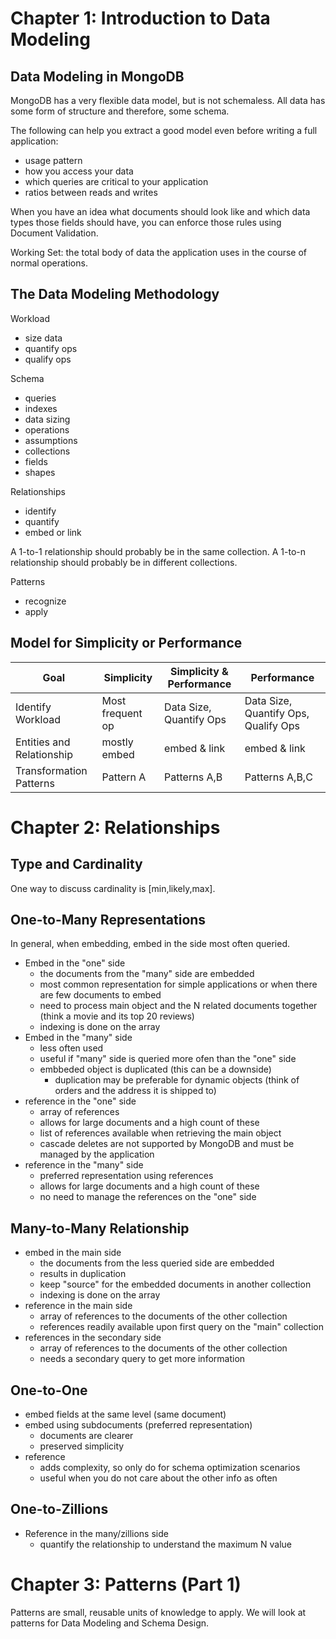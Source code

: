 # Chapter 1: Introduction to Data Modeling
## Data Modeling in MongoDB
MongoDB has a very flexible data model, but is not schemaless.
All data has some form of structure and therefore, some schema.

The following can help you extract a good model even before writing a full application:
- usage pattern
- how you access your data
- which queries are critical to your application
- ratios between reads and writes

When you have an idea what documents should look like and which data types those fields should have, you can enforce those rules using Document Validation.

Working Set: the total body of data the application uses in the course of normal operations.

## The Data Modeling Methodology
Workload
- size data
- quantify ops
- qualify ops

Schema
- queries
- indexes
- data sizing
- operations
- assumptions
- collections
- fields
- shapes

Relationships
- identify
- quantify
- embed or link

A 1-to-1 relationship should probably be in the same collection.
A 1-to-n relationship should probably be in different collections.

Patterns
- recognize
- apply

## Model for Simplicity or Performance
| Goal | Simplicity | Simplicity & Performance | Performance |
| --- | --- | --- | --- |
| Identify Workload | Most frequent op | Data Size, Quantify Ops | Data Size, Quantify Ops, Qualify Ops |
| Entities and Relationship | mostly embed | embed & link | embed & link |
| Transformation Patterns | Pattern A | Patterns A,B | Patterns A,B,C |

# Chapter 2: Relationships
## Type and Cardinality
One way to discuss cardinality is [min,likely,max].

## One-to-Many Representations
In general, when embedding, embed in the side most often queried.

- Embed in the "one" side
  - the documents from the "many" side are embedded
  - most common representation for simple applications or when there are few documents to embed
  - need to process main object and the N related documents together (think a movie and its top 20 reviews)
  - indexing is done on the array
- Embed in the "many" side
  - less often used
  - useful if "many" side is queried more ofen than the "one" side
  - embbeded object is duplicated (this can be a downside)
    - duplication may be preferable for dynamic objects (think of orders and the address it is shipped to)
- reference in the "one" side
  - array of references
  - allows for large documents and a high count of these
  - list of references available when retrieving the main object
  - cascade deletes are not supported by MongoDB and must be managed by the application
- reference in the "many" side
  - preferred representation using references
  - allows for large documents and a high count of these
  - no need to manage the references on the "one" side

## Many-to-Many Relationship
- embed in the main side
  - the documents from the less queried side are embedded
  - results in duplication
  - keep "source" for the embedded documents in another collection
  - indexing is done on the array
- reference in the main side
  - array of references to the documents of the other collection
  - references readily available upon first query on the "main" collection
- references in the secondary side
  - array of references to the documents of the other collection
  - needs a secondary query to get more information

## One-to-One
- embed fields at the same level (same document)
- embed using subdocuments (preferred representation)
  - documents are clearer
  - preserved simplicity
- reference
  - adds complexity, so only do for schema optimization scenarios
  - useful when you do not care about the other info as often

## One-to-Zillions
- Reference in the many/zillions side
  - quantify the relationship to understand the maximum N value

# Chapter 3: Patterns (Part 1)
Patterns are small, reusable units of knowledge to apply.
We will look at patterns for Data Modeling and Schema Design.

